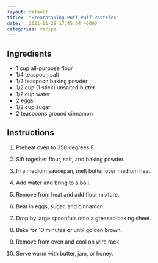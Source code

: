 ```yaml
---
layout: default
title:  "Breathtaking Puff Puff Pastries"
date:   2021-01-28 17:45:04 +0000
categories: recipe
---
```


## Ingredients

- 1 cup all-purpose flour
- 1/4 teaspoon salt
- 1/2 teaspoon baking powder
- 1/2 cup (1 stick) unsalted butter
- 1/2 cup water
- 2 eggs
- 1/2 cup sugar
- 2 teaspoons ground cinnamon

## Instructions

1. Preheat oven to 350 degrees F.

2. Sift together flour, salt, and baking powder.

3. In a medium saucepan, melt butter over medium heat.

4. Add water and bring to a boil.

5. Remove from heat and add flour mixture.

6. Beat in eggs, sugar, and cinnamon.

7. Drop by large spoonfuls onto a greased baking sheet.

8. Bake for 10 minutes or until golden brown.

9. Remove from oven and cool on wire rack.

10. Serve warm with butter, jam, or honey.


